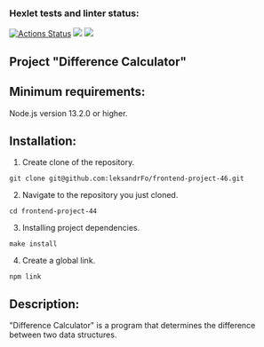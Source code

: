 ### Hexlet tests and linter status:
[![Actions Status](https://github.com/leksandrFo/frontend-project-46/workflows/hexlet-check/badge.svg)](https://github.com/leksandrFo/frontend-project-46/actions)  <a href="https://codeclimate.com/github/leksandrFo/frontend-project-46/maintainability"><img src="https://api.codeclimate.com/v1/badges/9dda29ea2d125f1d8906/maintainability" /></a>  <a href="https://codeclimate.com/github/leksandrFo/frontend-project-46/test_coverage"><img src="https://api.codeclimate.com/v1/badges/9dda29ea2d125f1d8906/test_coverage" /></a>

<h2>Project "Difference Calculator"</h2>

## Minimum requirements:
<p>Node.js version 13.2.0 or higher.</p>

## Installation:
1. Create clone of the repository.
```
git clone git@github.com:leksandrFo/frontend-project-46.git
```
2. Navigate to the repository you just cloned.
```
cd frontend-project-44
```
3. Installing project dependencies.
```
make install
```
4. Create a global link.
```
npm link
```

## Description:
"Difference Calculator" is a program that determines the difference between two data structures.